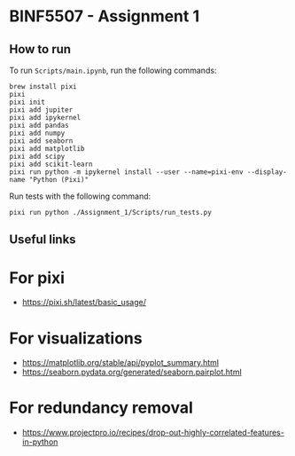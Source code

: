 # BINF5507 - Assignment 1

## How to run

To run `Scripts/main.ipynb`, run the following commands:

```shell
brew install pixi
pixi
pixi init
pixi add jupiter
pixi add ipykernel
pixi add pandas
pixi add numpy
pixi add seaborn
pixi add matplotlib
pixi add scipy
pixi add scikit-learn
pixi run python -m ipykernel install --user --name=pixi-env --display-name "Python (Pixi)"
```

<!-- ```shell
brew install pixi
pixi
pixi init
pixi add jupiter
pixi add ipykernel
pixi add pandas
pixi add numpy
pixi add seaborn
pixi add matplotlib
pixi add scipy
pixi add scikit-learn
pixi run python -m ipykernel install --user --name=pixi-env --display-name "Python (Pixi)"
``` -->

Run tests with the following command:
```shell
pixi run python ./Assignment_1/Scripts/run_tests.py
```

## Useful links
# For pixi
- https://pixi.sh/latest/basic_usage/
# For visualizations
- https://matplotlib.org/stable/api/pyplot_summary.html
- https://seaborn.pydata.org/generated/seaborn.pairplot.html
# For redundancy removal
- https://www.projectpro.io/recipes/drop-out-highly-correlated-features-in-python 